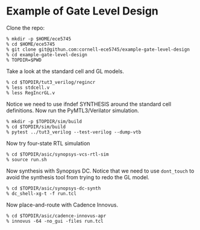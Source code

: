 # Example of Gate Level Design

Clone the repo:

```
% mkdir -p $HOME/ece5745
% cd $HOME/ece5745
% git clone git@githun.com:cornell-ece5745/example-gate-level-design
% cd example-gate-level-design
% TOPDIR=$PWD
```

Take a look at the standard cell and GL models.

```
% cd $TOPDIR/tut3_verilog/regincr
% less stdcell.v
% less RegIncrGL.v
```

Notice we need to use ifndef SYNTHESIS around the standard cell definitions. Now run the PyMTL3/Verilator simulation.

```
% mkdir -p $TOPDIR/sim/build
% cd $TOPDIR/sim/build
% pytest ../tut3_verilog --test-verilog --dump-vtb
```

Now try four-state RTL simulation

```
% cd $TOPDIR/asic/synopsys-vcs-rtl-sim
% source run.sh
```

Now synthesis with Synopsys DC. Notice that we need to use `dont_touch` to avoid the synthesis tool from trying to redo the GL model.

```
% cd $TOPDIR/asic/synopsys-dc-synth
% dc_shell-xg-t -f run.tcl
```

Now place-and-route with Cadence Innovus.

```
% cd $TOPDIR/asic/cadence-innovus-apr
% innovus -64 -no_gui -files run.tcl
```
